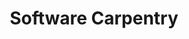 ---
title: "Software Carpentry"
layout: single
menu: "main"
start: 2017-02-06 09:00:00 EST
end: 2017-02-07 16:30:00 EST
location: "UF Informatics Institute"
website: "https://acislab.github.io/2017-02-06-UF-Informatics-Institute/"
topics: "* The Unix Shell * Version Control with Git * Programming in R * Managing Data with SQL *
"
---